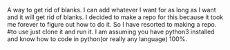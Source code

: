 A way to get rid of blanks. I can add whatever I want for as long as I want and it will get rid of blanks.  I decided to make a repo for this because it took me forever to figure out how to do it. So I have resorted to making a repo.
#to use
just clone it and run it.  I am assuming you have python3 installed and know how to code in python(or really any language) 100%.
